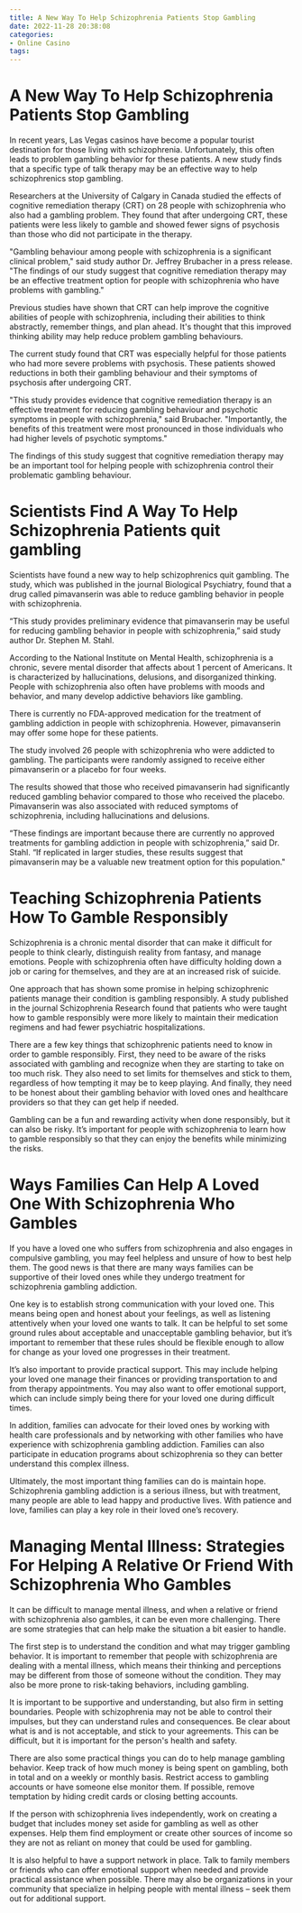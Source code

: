```yaml
---
title: A New Way To Help Schizophrenia Patients Stop Gambling 
date: 2022-11-28 20:38:08
categories:
- Online Casino
tags:
---
```



#  A New Way To Help Schizophrenia Patients Stop Gambling 

In recent years, Las Vegas casinos have become a popular tourist destination for those living with schizophrenia. Unfortunately, this often leads to problem gambling behavior for these patients. A new study finds that a specific type of talk therapy may be an effective way to help schizophrenics stop gambling.




Researchers at the University of Calgary in Canada studied the effects of cognitive remediation therapy (CRT) on 28 people with schizophrenia who also had a gambling problem. They found that after undergoing CRT, these patients were less likely to gamble and showed fewer signs of psychosis than those who did not participate in the therapy. 

"Gambling behaviour among people with schizophrenia is a significant clinical problem," said study author Dr. Jeffrey Brubacher in a press release. "The findings of our study suggest that cognitive remediation therapy may be an effective treatment option for people with schizophrenia who have problems with gambling." 

Previous studies have shown that CRT can help improve the cognitive abilities of people with schizophrenia, including their abilities to think abstractly, remember things, and plan ahead. It's thought that this improved thinking ability may help reduce problem gambling behaviours. 

The current study found that CRT was especially helpful for those patients who had more severe problems with psychosis. These patients showed reductions in both their gambling behaviour and their symptoms of psychosis after undergoing CRT. 

"This study provides evidence that cognitive remediation therapy is an effective treatment for reducing gambling behaviour and psychotic symptoms in people with schizophrenia," said Brubacher. "Importantly, the benefits of this treatment were most pronounced in those individuals who had higher levels of psychotic symptoms." 

The findings of this study suggest that cognitive remediation therapy may be an important tool for helping people with schizophrenia control their problematic gambling behaviour.

#  Scientists Find A Way To Help Schizophrenia Patients quit gambling 

Scientists have found a new way to help schizophrenics quit gambling. The study, which was published in the journal Biological Psychiatry, found that a drug called pimavanserin was able to reduce gambling behavior in people with schizophrenia.

“This study provides preliminary evidence that pimavanserin may be useful for reducing gambling behavior in people with schizophrenia,” said study author Dr. Stephen M. Stahl.

According to the National Institute on Mental Health, schizophrenia is a chronic, severe mental disorder that affects about 1 percent of Americans. It is characterized by hallucinations, delusions, and disorganized thinking. People with schizophrenia also often have problems with moods and behavior, and many develop addictive behaviors like gambling.

There is currently no FDA-approved medication for the treatment of gambling addiction in people with schizophrenia. However, pimavanserin may offer some hope for these patients.

The study involved 26 people with schizophrenia who were addicted to gambling. The participants were randomly assigned to receive either pimavanserin or a placebo for four weeks.

The results showed that those who received pimavanserin had significantly reduced gambling behavior compared to those who received the placebo. Pimavanserin was also associated with reduced symptoms of schizophrenia, including hallucinations and delusions.

“These findings are important because there are currently no approved treatments for gambling addiction in people with schizophrenia,” said Dr. Stahl. “If replicated in larger studies, these results suggest that pimavanserin may be a valuable new treatment option for this population."

#  Teaching Schizophrenia Patients How To Gamble Responsibly 

Schizophrenia is a chronic mental disorder that can make it difficult for people to think clearly, distinguish reality from fantasy, and manage emotions. People with schizophrenia often have difficulty holding down a job or caring for themselves, and they are at an increased risk of suicide.

One approach that has shown some promise in helping schizophrenic patients manage their condition is gambling responsibly. A study published in the journal Schizophrenia Research found that patients who were taught how to gamble responsibly were more likely to maintain their medication regimens and had fewer psychiatric hospitalizations.

There are a few key things that schizophrenic patients need to know in order to gamble responsibly. First, they need to be aware of the risks associated with gambling and recognize when they are starting to take on too much risk. They also need to set limits for themselves and stick to them, regardless of how tempting it may be to keep playing. And finally, they need to be honest about their gambling behavior with loved ones and healthcare providers so that they can get help if needed.

Gambling can be a fun and rewarding activity when done responsibly, but it can also be risky. It’s important for people with schizophrenia to learn how to gamble responsibly so that they can enjoy the benefits while minimizing the risks.

#  Ways Families Can Help A Loved One With Schizophrenia Who Gambles 

If you have a loved one who suffers from schizophrenia and also engages in compulsive gambling, you may feel helpless and unsure of how to best help them. The good news is that there are many ways families can be supportive of their loved ones while they undergo treatment for schizophrenia gambling addiction.

One key is to establish strong communication with your loved one. This means being open and honest about your feelings, as well as listening attentively when your loved one wants to talk. It can be helpful to set some ground rules about acceptable and unacceptable gambling behavior, but it’s important to remember that these rules should be flexible enough to allow for change as your loved one progresses in their treatment.

It’s also important to provide practical support. This may include helping your loved one manage their finances or providing transportation to and from therapy appointments. You may also want to offer emotional support, which can include simply being there for your loved one during difficult times.

In addition, families can advocate for their loved ones by working with health care professionals and by networking with other families who have experience with schizophrenia gambling addiction. Families can also participate in education programs about schizophrenia so they can better understand this complex illness.

Ultimately, the most important thing families can do is maintain hope. Schizophrenia gambling addiction is a serious illness, but with treatment, many people are able to lead happy and productive lives. With patience and love, families can play a key role in their loved one’s recovery.

#  Managing Mental Illness: Strategies For Helping A Relative Or Friend With Schizophrenia Who Gambles

It can be difficult to manage mental illness, and when a relative or friend with schizophrenia also gambles, it can be even more challenging. There are some strategies that can help make the situation a bit easier to handle.

The first step is to understand the condition and what may trigger gambling behavior. It is important to remember that people with schizophrenia are dealing with a mental illness, which means their thinking and perceptions may be different from those of someone without the condition. They may also be more prone to risk-taking behaviors, including gambling.

It is important to be supportive and understanding, but also firm in setting boundaries. People with schizophrenia may not be able to control their impulses, but they can understand rules and consequences. Be clear about what is and is not acceptable, and stick to your agreements. This can be difficult, but it is important for the person's health and safety.

There are also some practical things you can do to help manage gambling behavior. Keep track of how much money is being spent on gambling, both in total and on a weekly or monthly basis. Restrict access to gambling accounts or have someone else monitor them. If possible, remove temptation by hiding credit cards or closing betting accounts.

If the person with schizophrenia lives independently, work on creating a budget that includes money set aside for gambling as well as other expenses. Help them find employment or create other sources of income so they are not as reliant on money that could be used for gambling.

It is also helpful to have a support network in place. Talk to family members or friends who can offer emotional support when needed and provide practical assistance when possible. There may also be organizations in your community that specialize in helping people with mental illness – seek them out for additional support.